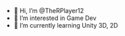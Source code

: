 - 👋 Hi, I’m @TheRPlayer12
- 👀 I’m interested in Game Dev
- 🌱 I’m currently learning Unity 3D, 2D

<!---
TheRPlayer12/TheRPlayer12 is a ✨ special ✨ repository because its `README.md` (this file) appears on your GitHub profile.
You can click the Preview link to take a look at your changes.
--->
